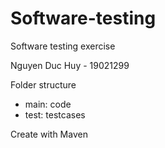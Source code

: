 # Software-testing
Software testing exercise

Nguyen Duc Huy - 19021299

Folder structure
- main: code
- test: testcases

Create with Maven
